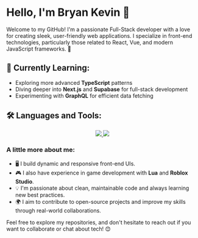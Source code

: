 # Hello, I'm Bryan Kevin 👋

Welcome to my GitHub! I'm a passionate Full-Stack developer with a love for creating sleek, user-friendly web applications. I specialize in front-end technologies, particularly those related to React, Vue, and modern JavaScript frameworks. 🚀

## 🌱 Currently Learning:
- Exploring more advanced **TypeScript** patterns
- Diving deeper into **Next.js** and **Supabase** for full-stack development
- Experimenting with **GraphQL** for efficient data fetching

## 🛠️ Languages and Tools:

<p align="center">
  <a href="https://skillicons.dev">
    <img src="https://skillicons.dev/icons?i=html,css,js,vue,vite,react,typescript,nextjs,supabase&theme=light" />
    <img src="https://skillicons.dev/icons?i=webpack,npm,express,nodejs&theme=light" />
  </a>
</p>

### A little more about me:
- 🖥️ I build dynamic and responsive front-end UIs.
- 🎮 I also have experience in game development with **Lua** and **Roblox Studio**.
- 💡 I'm passionate about clean, maintainable code and always learning new best practices.
- 🌍 I aim to contribute to open-source projects and improve my skills through real-world collaborations.

Feel free to explore my repositories, and don't hesitate to reach out if you want to collaborate or chat about tech! 😊
